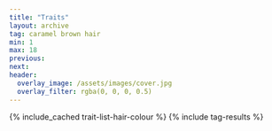 ```yaml
---
title: "Traits"
layout: archive
tag: caramel brown hair
min: 1
max: 18
previous:
next:
header:
  overlay_image: /assets/images/cover.jpg
  overlay_filter: rgba(0, 0, 0, 0.5)
---
```

{% include_cached trait-list-hair-colour %}
{% include tag-results %}
